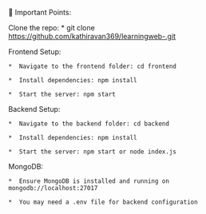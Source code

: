 🔑 Important Points:


Clone the repo:
     *  git clone https://github.com/kathiravan369/learningweb-.git

Frontend Setup:

    *  Navigate to the frontend folder: cd frontend

    *  Install dependencies: npm install

    *  Start the server: npm start

Backend Setup:

    *  Navigate to the backend folder: cd backend

    *  Install dependencies: npm install

    *  Start the server: npm start or node index.js

MongoDB:

    *  Ensure MongoDB is installed and running on mongodb://localhost:27017

    *  You may need a .env file for backend configuration
